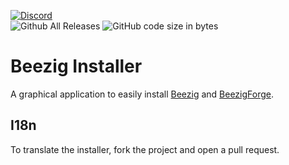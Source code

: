 [![Discord](https://discordapp.com/api/guilds/346695724253184014/embed.png?style=banner2)](http://discord.gg/se7zJsU)  
![Github All Releases](https://img.shields.io/github/downloads/Beezig/BeezigInstaller/total.svg)
![GitHub code size in bytes](https://img.shields.io/github/languages/code-size/Beezig/BeezigInstaller.svg)

# Beezig Installer

A graphical application to easily install [Beezig](https://github.com/Beezig/Beezig) and [BeezigForge](https://github.com/Beezig/BeezigForge).

## I18n
To translate the installer, fork the project and open a pull request.
